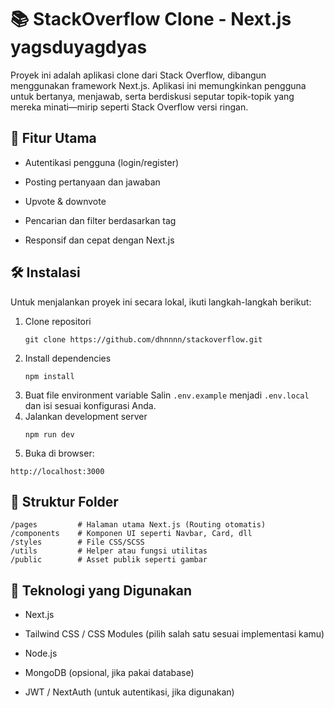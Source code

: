 # 📚 StackOverflow Clone - Next.js  yagsduyagdyas

Proyek ini adalah aplikasi clone dari Stack Overflow, dibangun menggunakan framework Next.js. Aplikasi ini memungkinkan pengguna untuk bertanya, menjawab, serta berdiskusi seputar topik-topik yang mereka minati—mirip seperti Stack Overflow versi ringan.
## 🚀 Fitur Utama 

- Autentikasi pengguna (login/register)

- Posting pertanyaan dan jawaban

- Upvote & downvote

- Pencarian dan filter berdasarkan tag

- Responsif dan cepat dengan Next.js

## 🛠️ Instalasi

Untuk menjalankan proyek ini secara lokal, ikuti langkah-langkah berikut:

1. Clone repositori
   ```
   git clone https://github.com/dhnnnn/stackoverflow.git
   ```
2. Install dependencies
   ```
   npm install
   ```
3. Buat file environment variable
Salin `.env.example` menjadi `.env.local` dan isi sesuai konfigurasi Anda.
4. Jalankan development server
   ```
   npm run dev
   ```
5. Buka di browser:
  ```
  http://localhost:3000
  ```


## 📁 Struktur Folder
```
/pages         # Halaman utama Next.js (Routing otomatis)
/components    # Komponen UI seperti Navbar, Card, dll
/styles        # File CSS/SCSS
/utils         # Helper atau fungsi utilitas
/public        # Asset publik seperti gambar
```

## 🧪 Teknologi yang Digunakan

- Next.js

- Tailwind CSS / CSS Modules (pilih salah satu sesuai implementasi kamu)

- Node.js

- MongoDB (opsional, jika pakai database)

- JWT / NextAuth (untuk autentikasi, jika digunakan)
